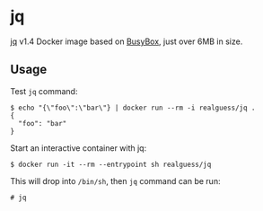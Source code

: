 jq
==

[jq] v1.4 Docker image based on [BusyBox], just over 6MB in size.

[jq]: http://stedolan.github.io/jq/
[BusyBox]: https://registry.hub.docker.com/_/busybox/


Usage
-----

Test `jq` command:

```
$ echo "{\"foo\":\"bar\"} | docker run --rm -i realguess/jq .
{
  "foo": "bar"
}
```

Start an interactive container with jq:

```
$ docker run -it --rm --entrypoint sh realguess/jq
```

This will drop into `/bin/sh`, then `jq` command can be run:

```
# jq
```
